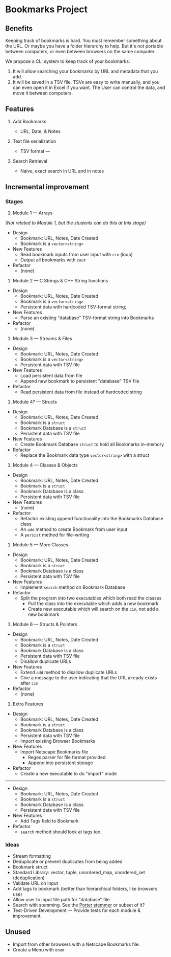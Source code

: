 # Bookmarks Project

## Benefits

Keeping track of bookmarks is hard. You must remember something about the URL. Or maybe you have a folder hierarchy to help. But it's not portable between computers, or even between browsers on the same computer.

We propose a CLI system to keep track of your bookmarks:

1. It will allow searching your bookmarks by URL and metadata that you add.
1. It will be saved in a TSV file. TSVs are easy to write manually, and you can even open it in Excel if you want. The User can control the data, and move it between computers.

## Features

1. Add Bookmarks

   - URL, Date, & Notes

2. Text file serialization

   - TSV format —

3. Search Retrieval

   - Naive, exact search in URL and in notes

## Incremental improvement

### Stages

1. Module 1 — Arrays

_(Not related to Module 1, but the students can do this at this stage)_

- Design
  - Bookmark: URL, Notes, Date Created
  - Bookmark is a `vector<string>`
- New Features
  - Read bookmark inputs from user input with `cin` (loop)
  - Output all bookmarks with `cout`
- Refactor
  - (none)

1. Module 2 — C Strings & C++ String functions

- Design
  - Bookmark: URL, Notes, Date Created
  - Bookmark is a `vector<string>`
  - Persistent data with hardcoded TSV-format string;
- New Features
  - Parse an existing "database" TSV-format string into Bookmarks
- Refactor
  - (none)

1. Module 3 — Streams & Files

- Design
  - Bookmark: URL, Notes, Date Created
  - Bookmark is a `vector<string>`
  - Persistent data with TSV file
- New Features
  - Load persistent data from file
  - Append new bookmark to persistent "database" TSV file
- Refactor
  - Read persistent data from file instead of hardcoded string

1. Module 4? — Structs

- Design
  - Bookmark: URL, Notes, Date Created
  - Bookmark is a `struct`
  - Bookmark Database is a `struct`
  - Persistent data with TSV file
- New Features
  - Create Bookmark Database `struct` to hold all Bookmarks in-memory
- Refactor
  - Replace the Bookmark data type `vector<string>` with a struct

1. Module 4 — Classes & Objects

- Design
  - Bookmark: URL, Notes, Date Created
  - Bookmark is a `struct`
  - Bookmark Database is a class
  - Persistent data with TSV file
- New Features
  - (none)
- Refactor
  - Refactor existing append functionality into the Bookmarks Database class
  - An `add` method to create Bookmark from user input
  - A `persist` method for file-writing

1. Module 5 — More Classes

- Design
  - Bookmark: URL, Notes, Date Created
  - Bookmark is a `struct`
  - Bookmark Database is a class
  - Persistent data with TSV file
- New Features
  - Implement `search` method on Bookmark Database
- Refactor
  - Split the program into two executables which both read the classes
    - Pull the class into the executable which adds a new bookmark
    - Create new executable which will search on the `cin`, not add a new bookmark

1. Module 6 — Structs & Pointers

- Design
  - Bookmark: URL, Notes, Date Created
  - Bookmark is a `struct`
  - Bookmark Database is a class
  - Persistent data with TSV file
  - Disallow duplicate URLs
- New Features
  - Extend `add` method to disallow duplicate URLs
  - Give a message to the user indicating that the URL already exists after `cin`
- Refactor
  - (none)

1. Extra Features

- Design
  - Bookmark: URL, Notes, Date Created
  - Bookmark is a `struct`
  - Bookmark Database is a class
  - Persistent data with TSV file
  - Import existing Browser Bookmarks
- New Features
  - Import Netscape Bookmarks file
    - Regex parser for file format provided
    - Append into persistent storage
- Refactor
  - Create a new executable to do "import" mode

---

- Design
  - Bookmark: URL, Notes, Date Created
  - Bookmark is a `struct`
  - Bookmark Database is a class
  - Persistent data with TSV file
- New Features
  - Add Tags field to Bookmark
- Refactor
  - `search` method should look at tags too.

### Ideas

- Stream formatting
- Deduplicate or prevent duplicates from being added
- Bookmark struct
- Standard Library: vector, tuple, unordered_map, unordered_set (deduplication)
- Validate URL on input
- Add tags to bookmark (better than hierarchical folders, like browsers use)
- Allow user to input file path for "database" file
- Search with stemming. See the [Porter stemmer][porter] or subset of it?
- Test-Driven Development — Provide tests for each module & improvement.

## Unused

- Import from other browsers with a Netscape Bookmarks file.
- Create a Menu with `enum`

[porter]: https://tartarus.org/martin/PorterStemmer/
